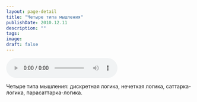 ```yaml
---
layout: page-detail
title: "Четыре типа мышления"
publishDate: 2010.12.11
description: ""
tags:
image:
draft: false
---
```


<audio title="2010.12.11 - Четыре типа мышления.mp3" src="/upload/iblock/1ea/1ea19f9d0a4c4a70dc1a623fbaec152c.mp3" controls=""></audio>

 Четыре типа мышления: дискретная логика, нечеткая логика, саттарка-логика, парасаттарка-логика. 

  
